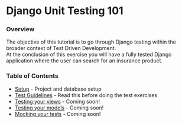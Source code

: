 Django Unit Testing 101
=======================

### Overview
The objective of this tutorial is to go through Django testing within the broader context of Test Driven 
Development.  
At the conclusion of this exercise you will have a fully tested Django application where the user can search for an 
insurance product.  

### Table of Contents
+ [Setup](setup.md) - Project and database setup
+ [Test Guidelines](test_guidelines.md) - Read this before doing the test exercises
+ [Testing your views](test_views.md) - Coming soon!
+ [Testing your models](test_models.md) - Coming soon!
+ [Mocking your tests](mocks.md) - Coming soon!